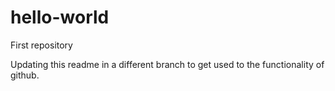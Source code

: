 # hello-world
First repository

Updating this readme in a different branch to get used to the functionality of github.
